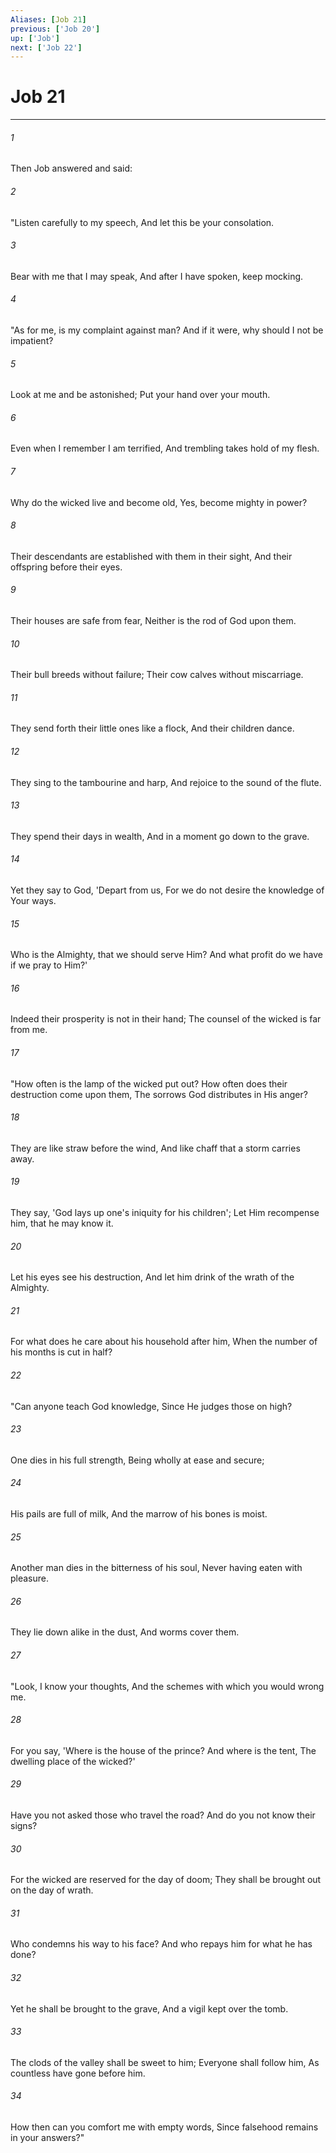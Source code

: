 ```yaml
---
Aliases: [Job 21]
previous: ['Job 20']
up: ['Job']
next: ['Job 22']
---
```

# Job 21

***


###### 1 
Then Job answered and said: 

###### 2 
"Listen carefully to my speech, And let this be your consolation. 

###### 3 
Bear with me that I may speak, And after I have spoken, keep mocking. 

###### 4 
"As for me, is my complaint against man? And if it were, why should I not be impatient? 

###### 5 
Look at me and be astonished; Put your hand over your mouth. 

###### 6 
Even when I remember I am terrified, And trembling takes hold of my flesh. 

###### 7 
Why do the wicked live and become old, Yes, become mighty in power? 

###### 8 
Their descendants are established with them in their sight, And their offspring before their eyes. 

###### 9 
Their houses are safe from fear, Neither is the rod of God upon them. 

###### 10 
Their bull breeds without failure; Their cow calves without miscarriage. 

###### 11 
They send forth their little ones like a flock, And their children dance. 

###### 12 
They sing to the tambourine and harp, And rejoice to the sound of the flute. 

###### 13 
They spend their days in wealth, And in a moment go down to the grave. 

###### 14 
Yet they say to God, 'Depart from us, For we do not desire the knowledge of Your ways. 

###### 15 
Who is the Almighty, that we should serve Him? And what profit do we have if we pray to Him?' 

###### 16 
Indeed their prosperity is not in their hand; The counsel of the wicked is far from me. 

###### 17 
"How often is the lamp of the wicked put out? How often does their destruction come upon them, The sorrows God distributes in His anger? 

###### 18 
They are like straw before the wind, And like chaff that a storm carries away. 

###### 19 
They say, 'God lays up one's iniquity for his children'; Let Him recompense him, that he may know it. 

###### 20 
Let his eyes see his destruction, And let him drink of the wrath of the Almighty. 

###### 21 
For what does he care about his household after him, When the number of his months is cut in half? 

###### 22 
"Can anyone teach God knowledge, Since He judges those on high? 

###### 23 
One dies in his full strength, Being wholly at ease and secure; 

###### 24 
His pails are full of milk, And the marrow of his bones is moist. 

###### 25 
Another man dies in the bitterness of his soul, Never having eaten with pleasure. 

###### 26 
They lie down alike in the dust, And worms cover them. 

###### 27 
"Look, I know your thoughts, And the schemes with which you would wrong me. 

###### 28 
For you say, 'Where is the house of the prince? And where is the tent, The dwelling place of the wicked?' 

###### 29 
Have you not asked those who travel the road? And do you not know their signs? 

###### 30 
For the wicked are reserved for the day of doom; They shall be brought out on the day of wrath. 

###### 31 
Who condemns his way to his face? And who repays him for what he has done? 

###### 32 
Yet he shall be brought to the grave, And a vigil kept over the tomb. 

###### 33 
The clods of the valley shall be sweet to him; Everyone shall follow him, As countless have gone before him. 

###### 34 
How then can you comfort me with empty words, Since falsehood remains in your answers?"
